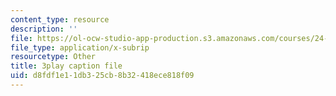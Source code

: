 ```yaml
---
content_type: resource
description: ''
file: https://ol-ocw-studio-app-production.s3.amazonaws.com/courses/24-908-creole-languages-and-caribbean-identities-spring-2017/d8fdf1e11db325cb8b32418ece818f09_mAhtll45Yz8.srt
file_type: application/x-subrip
resourcetype: Other
title: 3play caption file
uid: d8fdf1e1-1db3-25cb-8b32-418ece818f09
---
```

